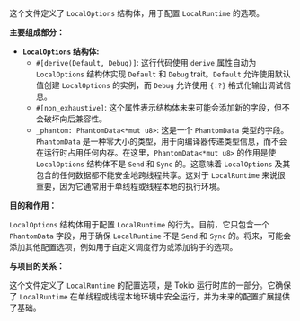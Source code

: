 这个文件定义了 `LocalOptions` 结构体，用于配置 `LocalRuntime` 的选项。

**主要组成部分：**

*   **`LocalOptions` 结构体:**
    *   `#[derive(Default, Debug)]`:  这行代码使用 `derive` 属性自动为 `LocalOptions` 结构体实现 `Default` 和 `Debug` trait。`Default` 允许使用默认值创建 `LocalOptions` 的实例，而 `Debug` 允许使用 `{:?}` 格式化输出调试信息。
    *   `#[non_exhaustive]`:  这个属性表示结构体未来可能会添加新的字段，但不会破坏向后兼容性。
    *   `_phantom: PhantomData<*mut u8>`:  这是一个 `PhantomData` 类型的字段。`PhantomData` 是一种零大小的类型，用于向编译器传递类型信息，而不会在运行时占用任何内存。在这里，`PhantomData<*mut u8>` 的作用是使 `LocalOptions` 结构体不是 `Send` 和 `Sync` 的。这意味着 `LocalOptions` 及其包含的任何数据都不能安全地跨线程共享。这对于 `LocalRuntime` 来说很重要，因为它通常用于单线程或线程本地的执行环境。

**目的和作用：**

`LocalOptions` 结构体用于配置 `LocalRuntime` 的行为。目前，它只包含一个 `PhantomData` 字段，用于确保 `LocalRuntime` 不是 `Send` 和 `Sync` 的。将来，可能会添加其他配置选项，例如用于自定义调度行为或添加钩子的选项。

**与项目的关系：**

这个文件定义了 `LocalRuntime` 的配置选项，是 Tokio 运行时库的一部分。它确保了 `LocalRuntime` 在单线程或线程本地环境中安全运行，并为未来的配置扩展提供了基础。
